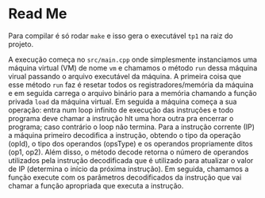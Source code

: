 # Read Me

Para compilar é só rodar `make` e isso gera o executável `tp1` na raiz do projeto.

A execução começa no `src/main.cpp` onde simplesmente instanciamos uma máquina virtual (VM) de nome `vm` e chamamos o método `run` dessa máquina virual passando o arquivo executável da máquina. A primeira coisa que esse método `run` faz é resetar todos os registradores/memória da máquina e em seguida carrega o arquivo binário para a memória chamando a função privada `load` da máquina virtual. Em seguida a máquina começa a sua operação: entra num loop infinito de execução das instruções e todo programa deve chamar a instrução hlt uma hora outra pra encerrar o programa; caso contrário o loop não termina. Para a instrução corrente (IP) a máquina primeiro decodifica a instrução, obtendo o tipo da operação (opId), o tipo dos operandos (opsType) e os operandos propriamente ditos (op1, op2). Além disso, o método decode retorna o número de operandos utilizados pela instrução decodificada que é utilizado para atualizar o valor de IP (determina o início da próxima instrução). Em seguida, chamamos a função execute com os parâmetros decodificados da instrução que vai chamar a função apropriada que executa a instrução.
